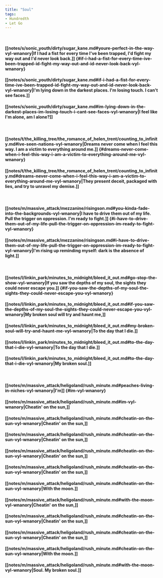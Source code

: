 ```yaml
---
title: "Soul"
tags:
- Hundredth
- Let Go
---
```

&nbsp;
#### [[notes/s/sonic_youth/dirty/sugar_kane.md#youre-perfect-in-the-way-vyl-wnanory|If I had a fist for every time I've been trapped, I'd fight my way out and I'd never look back.]] {#if-i-had-a-fist-for-every-time-ive-been-trapped-id-fight-my-way-out-and-id-never-look-back-vyl-wnanory}
#### [[notes/s/sonic_youth/dirty/sugar_kane.md#if-i-had-a-fist-for-every-time-ive-been-trapped-id-fight-my-way-out-and-id-never-look-back-vyl-wnanory|I'm lying down in the darkest places. I'm losing touch. I can't see faces.]]
#### [[notes/s/sonic_youth/dirty/sugar_kane.md#im-lying-down-in-the-darkest-places-im-losing-touch-i-cant-see-faces-vyl-wnanory|I feel like I'm alone, am I alone?]]
&nbsp;
#### [[notes/t/the_killing_tree/the_romance_of_helen_trent/counting_to_infinity.md#ive-seen-nations-vyl-wnanory|Dreams never come when I feel this way. I am a victim to everything around me.]] {#dreams-never-come-when-i-feel-this-way-i-am-a-victim-to-everything-around-me-vyl-wnanory}
#### [[notes/t/the_killing_tree/the_romance_of_helen_trent/counting_to_infinity.md#dreams-never-come-when-i-feel-this-way-i-am-a-victim-to-everything-around-me-vyl-wnanory|They present deceit, packaged with lies, and try to unravel my demise.]]
&nbsp;
#### [[notes/m/massive_attack/mezzanine/risingson.md#you-kinda-fade-into-the-backgrounds-vyl-wnanory|I have to drive them out of my life. Pull the trigger on oppression. I'm ready to fight.]] {#i-have-to-drive-them-out-of-my-life-pull-the-trigger-on-oppression-im-ready-to-fight-vyl-wnanory}
#### [[notes/m/massive_attack/mezzanine/risingson.md#i-have-to-drive-them-out-of-my-life-pull-the-trigger-on-oppression-im-ready-to-fight-vyl-wnanory|I'm rising up reminding myself: dark is the absence of light.]]
&nbsp;
#### [[notes/l/linkin_park/minutes_to_midnight/bleed_it_out.md#go-stop-the-show-vyl-wnanory|If you saw the depths of my soul, the sights they could never escape you.]] {#if-you-saw-the-depths-of-my-soul-the-sights-they-could-never-escape-you-vyl-wnanory}
#### [[notes/l/linkin_park/minutes_to_midnight/bleed_it_out.md#if-you-saw-the-depths-of-my-soul-the-sights-they-could-never-escape-you-vyl-wnanory|My broken soul will try and haunt me,]]
#### [[notes/l/linkin_park/minutes_to_midnight/bleed_it_out.md#my-broken-soul-will-try-and-haunt-me-vyl-wnanory|To the day that I die.]]
#### [[notes/l/linkin_park/minutes_to_midnight/bleed_it_out.md#to-the-day-that-i-die-vyl-wnanory|To the day that I die.]]
#### [[notes/l/linkin_park/minutes_to_midnight/bleed_it_out.md#to-the-day-that-i-die-vyl-wnanory|My broken soul.]]
&nbsp;
#### [[notes/m/massive_attack/heligoland/rush_minute.md#peaches-living-in-niches-vyl-wnanory|I'm]] {#im-vyl-wnanory}
#### [[notes/m/massive_attack/heligoland/rush_minute.md#im-vyl-wnanory|Cheatin' on the sun,]]
#### [[notes/m/massive_attack/heligoland/rush_minute.md#cheatin-on-the-sun-vyl-wnanory|Cheatin' on the sun,]]
#### [[notes/m/massive_attack/heligoland/rush_minute.md#cheatin-on-the-sun-vyl-wnanory|Cheatin' on the sun,]]
#### [[notes/m/massive_attack/heligoland/rush_minute.md#cheatin-on-the-sun-vyl-wnanory|Cheatin' on the sun,]]
#### [[notes/m/massive_attack/heligoland/rush_minute.md#cheatin-on-the-sun-vyl-wnanory|Cheatin' on the sun,]]
#### [[notes/m/massive_attack/heligoland/rush_minute.md#cheatin-on-the-sun-vyl-wnanory|With the moon.]]
#### [[notes/m/massive_attack/heligoland/rush_minute.md#with-the-moon-vyl-wnanory|Cheatin' on the sun,]]
#### [[notes/m/massive_attack/heligoland/rush_minute.md#cheatin-on-the-sun-vyl-wnanory|Cheatin' on the sun,]]
#### [[notes/m/massive_attack/heligoland/rush_minute.md#cheatin-on-the-sun-vyl-wnanory|Cheatin' on the sun,]]
#### [[notes/m/massive_attack/heligoland/rush_minute.md#cheatin-on-the-sun-vyl-wnanory|With the moon.]]
#### [[notes/m/massive_attack/heligoland/rush_minute.md#with-the-moon-vyl-wnanory|Soul. My broken soul.]]
